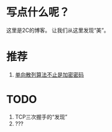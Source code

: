 # 写点什么呢？
这里是2C的博客。
让我们从这里发现“美”。
# 推荐
1. [单向散列算法不止是加密密码](https://github.com/iam2c/blog/blob/master/%E5%8D%95%E5%90%91%E6%95%A3%E5%88%97%E7%AE%97%E6%B3%95%E4%B8%8D%E6%AD%A2%E6%98%AF%E5%8A%A0%E5%AF%86%E5%AF%86%E7%A0%81.md)
# TODO
1. TCP三次握手的“发现”
2. ???
